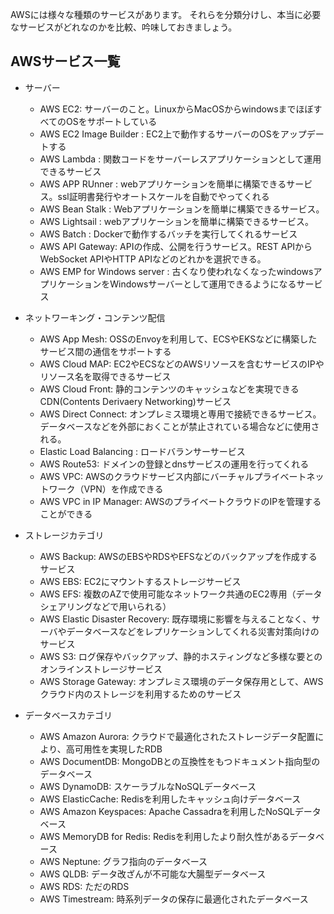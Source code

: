 






AWSには様々な種類のサービスがあります。
それらを分類分けし、本当に必要なサービスがどれなのかを比較、吟味しておきましょう。



## AWSサービス一覧

- サーバー
  - AWS EC2: サーバーのこと。LinuxからMacOSからwindowsまでほぼすべてのOSをサポートしている
  - AWS EC2 Image Builder : EC2上で動作するサーバーのOSをアップデートする
  - AWS Lambda : 関数コードをサーバーレスアプリケーションとして運用できるサービス
  - AWS APP RUnner : webアプリケーションを簡単に構築できるサービス。ssl証明書発行やオートスケールを自動でやってくれる
  - AWS Bean Stalk : Webアプリケーションを簡単に構築できるサービス。
  - AWS Lightsail : webアプリケーションを簡単に構築できるサービス。
  - AWS Batch : Dockerで動作するバッチを実行してくれるサービス
  - AWS API Gateway: APIの作成、公開を行うサービス。REST APIからWebSocket APIやHTTP APIなどのどれかを選択できる。
  - AWS EMP for Windows server : 古くなり使われなくなったwindowsアプリケーションをWindowsサーバーとして運用できるようになるサービス


- ネットワーキング・コンテンツ配信
  - AWS App Mesh: OSSのEnvoyを利用して、ECSやEKSなどに構築したサービス間の通信をサポートする
  - AWS Cloud MAP: EC2やECSなどのAWSリソースを含むサービスのIPやリソース名を取得できるサービス
  - AWS Cloud Front: 静的コンテンツのキャッシュなどを実現できるCDN(Contents Derivaery Networking)サービス
  - AWS Direct Connect: オンプレミス環境と専用で接続できるサービス。データベースなどを外部におくことが禁止されている場合などに使用される。
  - Elastic Load Balancing : ロードバランサーサービス
  - AWS Route53: ドメインの登録とdnsサービスの運用を行ってくれる
  - AWS VPC: AWSのクラウドサービス内部にバーチャルプライベートネットワーク（VPN）を作成できる
  - AWS VPC in IP Manager: AWSのプライベートクラウドのIPを管理することができる

- ストレージカテゴリ
  - AWS Backup: AWSのEBSやRDSやEFSなどのバックアップを作成するサービス
  - AWS EBS: EC2にマウントするストレージサービス
  - AWS EFS: 複数のAZで使用可能なネットワーク共通のEC2専用（データシェアリングなどで用いられる）
  - AWS Elastic Disaster Recovery: 既存環境に影響を与えることなく、サーバやデータベースなどをレプリケーションしてくれる災害対策向けのサービス
  - AWS S3: ログ保存やバックアップ、静的ホスティングなど多様な要とのオンラインストレージサービス
  - AWS Storage Gateway: オンプレミス環境のデータ保存用として、AWSクラウド内のストレージを利用するためのサービス

- データベースカテゴリ
  - AWS Amazon Aurora: クラウドで最適化されたストレージデータ配置により、高可用性を実現したRDB
  - AWS DocumentDB: MongoDBとの互換性をもつドキュメント指向型のデータベース
  - AWS DynamoDB: スケーラブルなNoSQLデータベース
  - AWS ElasticCache: Redisを利用したキャッシュ向けデータベース
  - AWS Amazon Keyspaces: Apache Cassadraを利用したNoSQLデータベース
  - AWS MemoryDB for Redis: Redisを利用したより耐久性があるデータベース
  - AWS Neptune: グラフ指向のデータベース
  - AWS QLDB: データ改ざんが不可能な大腸型データベース
  - AWS RDS: ただのRDS
  - AWS Timestream: 時系列データの保存に最適化されたデータベース



 




